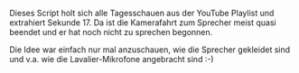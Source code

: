 Dieses Script holt sich alle Tagesschauen aus der YouTube Playlist und extrahiert Sekunde 17. Da ist die Kamerafahrt zum Sprecher meist quasi beendet und er hat noch nicht zu sprechen begonnen.

Die Idee war einfach nur mal anzuschauen, wie die Sprecher gekleidet sind und v.a. wie die Lavalier-Mikrofone angebracht sind :-)